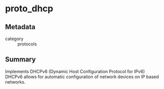# proto_dhcp
## Metadata
<dl>
  <dt>category</dt><dd>protocols</dd>
</dl>

## Summary
Implements DHCPv6 (Dynamic Host Configuration Protocol for IPv6) DHCPv6 allows for automatic configuration of network
devices on IP based networks.
